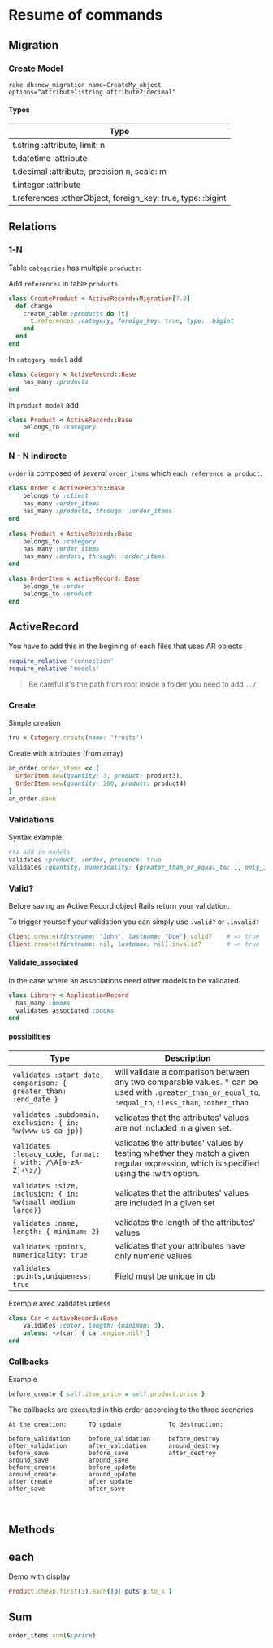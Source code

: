 # Resume of commands

## Migration

### Create Model
```shell
rake db:new_migration name=CreateMy_object     options="attribute1:string attribute2:decimal"
```
#### Types

|  Type  |
| ------ |
|t.string :attribute, limit: n|
|t.datetime :attribute|
|t.decimal :attribute, precision n, scale: m|
|t.integer :attribute|
|t.references :otherObject, foreign_key: true, type: :bigint|

## Relations

### 1-N

Table `categories` has multiple `products`:

Add `references` in table `products`
```ruby
class CreateProduct < ActiveRecord::Migration[7.0]
  def change
    create_table :products do |t|
      t.references :category, foreign_key: true, type: :bigint
    end
  end
end
```
In `category model`  add
```ruby
class Category < ActiveRecord::Base  
    has_many :products
end
```
In `product model`  add
```ruby
class Product < ActiveRecord::Base  
    belongs_to :category
end
```

###  N - N indirecte 
`order` is composed of *several* `order_items` which `each reference a product`.
```ruby
class Order < ActiveRecord::Base
    belongs_to :client
    has_many :order_items
    has_many :products, through: :order_items
end
  
class Product < ActiveRecord::Base
    belongs_to :category
    has_many :order_items
    has_many :orders, through: :order_items
end

class OrderItem < ActiveRecord::Base
    belongs_to :order
    belongs_to :product
end
```

## ActiveRecord

You have to add this in the begining of each files that uses AR objects
```ruby
require_relative 'connection'
require_relative 'models'
```
> Be careful it's the path from root inside a folder you need to add `../`

### Create

Simple creation
```ruby
fru = Category.create(name: 'fruits')
```
Create with attributes (from array)
```ruby 
an_order.order_items << [
  OrderItem.new(quantity: 3, product: product3),
  OrderItem.new(quantity: 200, product: product4)
]
an_order.save
```

### Validations

Syntax example:
```ruby
#to add in models
validates :product, :order, presence: true
validates :quantity, numericality: {greater_than_or_equal_to: 1, only_integer: true}
```
### Valid?
Before saving an Active Record object Rails return your validation.

To trigger yourself your validation you can simply use `.valid?` or `.invalid?`
```ruby
Client.create(firstname: "John", lastname: "Doe").valid?    # => true
Client.create(firstname: nil, lastname: nil).invalid?       # => true
```

#### Validate_associated
In the case where an associations need other models to be validated.
```ruby
class Library < ApplicationRecord
  has_many :books
  validates_associated :books
end
```

#### possibilities

|  Type  |  Description  |
| ------ |------|
|`validates :start_date, comparison: { greater_than: :end_date }`| will validate a comparison between any two comparable values. \* can be used with `:greater_than_or_equal_to`, `:equal_to`, `:less_than`, `:other_than` |
|`validates :subdomain, exclusion: { in: %w(www us ca jp)}`| validates that the attributes' values are not included in a given set. |
|`validates :legacy_code, format: { with: /\A[a-zA-Z]+\z/}`| validates the attributes' values by testing whether they match a given regular expression, which is specified using the :with option. |
|`validates :size, inclusion: { in: %w(small medium large)}`| validates that the attributes' values are included in a given set |
|`validates :name, length: { minimum: 2}`|validates the length of the attributes' values|
|`validates :points, numericality: true`|validates that your attributes have only numeric values|
|`validates :points,uniqueness: true`|Field must be unique in db|

Exemple avec validates unless
```ruby
class Car < ActiveRecord::Base
    validates :color, length: {minimum: 3},
    unless: ->(car) { car.engine.nil? }
end
```

### Callbacks

Example 
```ruby
before_create { self.item_price = self.product.price }
```

The callbacks are executed in this order according to the three scenarios

    At the creation:      TO update:            To destruction:

    before_validation     before_validation     before_destroy
    after_validation      after_validation      around_destroy
    before_save           before_save           after_destroy
    around_save           around_save
    before_create         before_update
    around_create         around_update
    after_create          after_update
    after_save            after_save
 

## Methods

## each
Demo with display
```ruby
Product.cheap.first(3).each{|p| puts p.to_s }   
```

## Sum
```ruby
order_items.sum(&:price)
```
